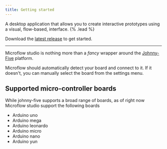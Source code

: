 ```yaml
---
title: Getting started
---
```


A desktop application that allows you to create interactive prototypes using a visual, flow-based, interface. {% .lead %}

Download the [latest release](https://github.com/xiduzo/microflow/releases) to get started.

---

Microflow studio is nothing more than a _fancy_ wrapper around the [Johnny-Five](https://johnny-five.io/) platform.

Microflow should automatically detect your board and connect to it. If it doesn't, you can manually select the board from the settings menu.

## Supported micro-controller boards

While johnny-five supports a broad range of boards, as of right now Microflow studio support the following boards

- Arduino uno
- Arduino mega
- Arduino leonardo
- Arduino micro
- Arduino nano
- Arduino yun
